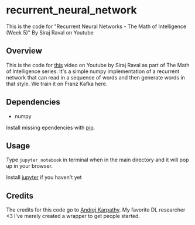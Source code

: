 # recurrent_neural_network
This is the code for "Recurrent Neural Networks - The Math of Intelligence (Week 5)" By Siraj Raval on Youtube

## Overview

This is the code for [this](https://youtu.be/BwmddtPFWtA) video on Youtube by Siraj Raval as part of The Math of Intelligence series. It's a simple numpy implementation of a recurrent network that can read in a sequence of words and then generate words in that style. We train it on Franz Kafka here. 

## Dependencies

* numpy

Install missing ependencies with [pip](https://pip.pypa.io/en/stable/). 

## Usage

Type `jupyter notebook` in terminal when in the main directory and it will pop up in your browser.

Install [jupyter](http://jupyter.readthedocs.io/en/latest/install.html) if you haven't yet 

## Credits

The credits for this code go to [Andrej Karpathy](https://gist.github.com/karpathy/d4dee566867f8291f086). My favorite DL researcher <3 I've merely created a wrapper to get people started. 
